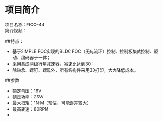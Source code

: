 # 项目简介
项目名称：FICO-44  
简介视频：

##特点：  
* 基于SIMPLE FOC实现的BLDC FOC（无电流环）控制，控制板集成控制、驱动、编码器于一体；
* 采用集成两级行星减速器，减速比达到30；  
* 除轴承、螺钉、螺母外，所有结构件采用3D打印，大大降低成本。  

##参数
* 额定电压：16V  
* 额定功率：25W  
* 最大扭矩：1N·M（预估，可能误差较大）  
* 最高转速：80RPM  
* 
